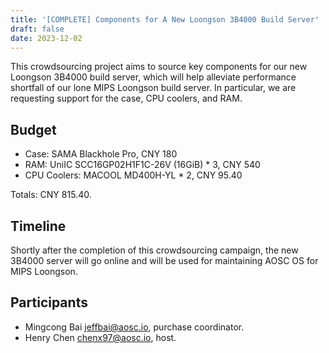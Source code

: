 ```yaml
---
title: '[COMPLETE] Components for A New Loongson 3B4000 Build Server'
draft: false
date: 2023-12-02
---
```


This crowdsourcing project aims to source key components for our new Loongson 3B4000 build server, which will help alleviate performance shortfall of our lone MIPS Loongson build server. In particular, we are requesting support for the case, CPU coolers, and RAM.

## Budget

- Case: SAMA Blackhole Pro, CNY 180
- RAM: UniIC SCC16GP02H1F1C-26V (16GiB) * 3, CNY 540
- CPU Coolers: MACOOL MD400H-YL * 2, CNY 95.40

Totals: CNY 815.40.

## Timeline

Shortly after the completion of this crowdsourcing campaign, the new 3B4000 server will go online and will be used for maintaining AOSC OS for MIPS Loongson.

## Participants

- Mingcong Bai <jeffbai@aosc.io>, purchase coordinator.
- Henry Chen <chenx97@aosc.io>, host.

